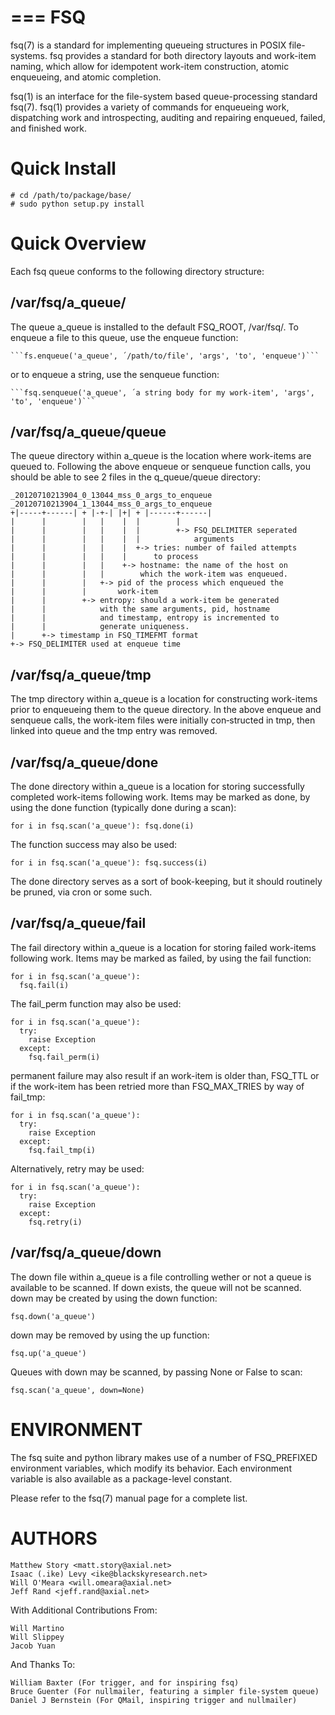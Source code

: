===
FSQ
===

fsq(7) is a standard for implementing queueing structures in POSIX file-systems.  fsq provides a standard for both directory layouts and work-item naming, which allow for idempotent work-item construction, atomic enqueueing, and atomic completion.

fsq(1) is an interface for the file-system based queue-processing standard fsq(7).  fsq(1) provides a variety of commands for enqueueing work, dispatching work and introspecting, auditing and repairing enqueued, failed, and finished work.

Quick Install
=============

    # cd /path/to/package/base/
    # sudo python setup.py install

Quick Overview
==============

Each fsq queue conforms to the following directory structure:

/var/fsq/a_queue/
----------------

The  queue a_queue is installed to the default FSQ_ROOT, /var/fsq/.  To enqueue a file to this queue, use the enqueue function:

    ```fs.enqueue('a_queue', ´/path/to/file', 'args', 'to', 'enqueue')```

or to enqueue a string, use the senqueue function:

    ```fsq.senqueue('a_queue', ´a string body for my work-item', 'args', 'to', 'enqueue')```


/var/fsq/a_queue/queue
----------------------

The queue directory within a_queue is the location where work-items are queued to.  Following  the  above enqueue or senqueue function calls, you should be able to see 2 files in the q_queue/queue directory:

    _20120710213904_0_13044_mss_0_args_to_enqueue
    _20120710213904_1_13044_mss_0_args_to_enqueue
    +|-----+------| + |-+-| |+| + |------+------|
    |      |        |   |    |  |        |
    |      |        |   |    |  |        +-> FSQ_DELIMITER seperated
    |      |        |   |    |  |            arguments
    |      |        |   |    |  +-> tries: number of failed attempts
    |      |        |   |    |      to process
    |      |        |   |    +-> hostname: the name of the host on
    |      |        |   |        which the work-item was enqueued.
    |      |        |   +-> pid of the process which enqueued the
    |      |        |       work-item
    |      |        +-> entropy: should a work-item be generated
    |      |            with the same arguments, pid, hostname
    |      |            and timestamp, entropy is incremented to
    |      |            generate uniqueness.
    |      +-> timestamp in FSQ_TIMEFMT format
    +-> FSQ_DELIMITER used at enqueue time


/var/fsq/a_queue/tmp
--------------------

The tmp directory within a_queue is a location for constructing work-items prior to enqueueing them to the queue directory. In the above enqueue and senqueue calls, the work-item files were initially con‐structed in tmp, then linked into queue and the tmp entry was removed.


/var/fsq/a_queue/done
---------------------

The done directory within a_queue is a location for storing successfully completed work-items following work.  Items may be marked as done, by using the done function (typically done during a scan):

    for i in fsq.scan('a_queue'): fsq.done(i)

The function success may also be used:

    for i in fsq.scan('a_queue'): fsq.success(i)

The done directory serves as a sort of book-keeping, but it should routinely be pruned, via cron or some such.


/var/fsq/a_queue/fail
---------------------

The  fail  directory within a_queue is a location for storing failed work-items following work. Items may be marked as failed, by using the fail function:

    for i in fsq.scan('a_queue'):
      fsq.fail(i)

The fail_perm function may also be used:

    for i in fsq.scan('a_queue'):
      try:
        raise Exception
      except:
        fsq.fail_perm(i)

permanent failure may also result if an work-item is older than, FSQ_TTL or if the work-item has been retried more than FSQ_MAX_TRIES by way of fail_tmp:

    for i in fsq.scan('a_queue'):
      try:
        raise Exception
      except:
        fsq.fail_tmp(i)

Alternatively, retry may be used:

    for i in fsq.scan('a_queue'):
      try:
        raise Exception
      except:
        fsq.retry(i)


/var/fsq/a_queue/down
---------------------

The down file within a_queue is a file controlling wether or not a queue is available to be scanned. If down exists, the queue will not be scanned.  down may be created by using the down function:

    fsq.down('a_queue')

down may be removed by using the up function:

    fsq.up('a_queue')

Queues with down may be scanned, by passing None or False to scan:

    fsq.scan('a_queue', down=None)


ENVIRONMENT
===========

The fsq suite and python library makes use of a number of FSQ_PREFIXED environment variables, which  modify its behavior.  Each environment variable is also available as a package-level constant.

Please refer to the fsq(7) manual page for a complete list.

AUTHORS
=======

    Matthew Story <matt.story@axial.net>
    Isaac (.ike) Levy <ike@blackskyresearch.net>
    Will O'Meara <will.omeara@axial.net>
    Jeff Rand <jeff.rand@axial.net>

With Additional Contributions From:

    Will Martino
    Will Slippey
    Jacob Yuan

And Thanks To:

    William Baxter (For trigger, and for inspiring fsq)
    Bruce Guenter (For nullmailer, featuring a simpler file-system queue)
    Daniel J Bernstein (For QMail, inspiring trigger and nullmailer)
